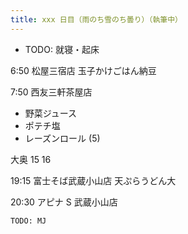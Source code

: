 ```yaml
---
title: xxx 日目（雨のち雪のち曇り）（執筆中）
---
```


* TODO: 就寝・起床

6:50 松屋三宿店 玉子かけごはん納豆

7:50 西友三軒茶屋店

* 野菜ジュース
* ポテチ塩
* レーズンロール (5)

大奥 15 16

19:15 富士そば武蔵小山店 天ぷらうどん大

20:30 アピナ S 武蔵小山店

```text
TODO: MJ
```
